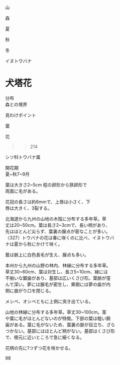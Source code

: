 山

森

夏

秋

冬

イヌトウバナ

# 犬塔花

分布<br>森との境界

見わけポイント

葉

花

>> 214

シソ科トウバナ属

開花期<br>夏~秋7~9月

葉は大きさ2~5cm 程の卵形から狭卵形で<br>両面に毛がある。

花冠の長さは約6mmで、上唇は小さく、下<br>唇は大きく、3裂する。

北海道から九州の山地の木陰に分布する多年草。草<br>丈は20~50cm。葉は長さ2~3cmで、長い柄があり、<br>先はほとんど尖らず、葉裏の腺点が密なことが多い。<br>〈327〉トウバナの花は春に咲くのに比べ、イヌトウバ<br>ナは夏から秋にかけて咲く。

藝は脈上に白色長毛が生え、腺点も多い。

本州から九州の山野の林内、林縁に分布する多年草。<br>草丈30~60cm、葉は対生し、長さ5~10cm、縁には<br>不揃いな鋸歯があり、基部は広いくさび形。葉脈が窪<br>んで深い。夢には腺毛が密生し、果期には夢の歯が内<br>側に曲がり口を閉じる。

メシベ、オシベともに上側に突き出ている。

山地の林縁に分布する多年草。草丈30~100cm。茎<br>や葉に毛がほとんどないのが特徴。下部の葉は粗い銅<br>歯がある。葉に毛がないため、葉裏の脈が目立ち、ざら<br>つかない。基部にはほとんど柄がない。基部はくさび形<br>で、根元に近いところで急に細くなる。

花柄の先に1つずつ花を咲かせる。

98
